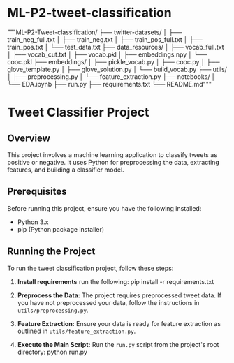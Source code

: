 # ML-P2-tweet-classification
"""ML-P2-Tweet-classification/
├── twitter-datasets/
│   ├── train_neg_full.txt 
│   ├── train_neg.txt 
│   ├── train_pos_full.txt
│   ├── train_pos.txt
│   └── test_data.txt
├── data_resources/
│   ├── vocab_full.txt
│   ├── vocab_cut.txt
│   ├── vocab.pkl
│   ├── embeddings.npy
│   └── cooc.pkl
├── embeddings/
│   ├── pickle_vocab.py
│   ├── cooc.py
│   ├── glove_template.py
│   ├── glove_solution.py
│   └── build_vocab.py
├── utils/
│   ├── preprocessing.py
│   └── feature_extraction.py
├── notebooks/
│   └── EDA.ipynb
├── run.py
├── requirements.txt
└── README.md"""




# Tweet Classifier Project

## Overview
This project involves a machine learning application to classify tweets as positive or negative. It uses Python for preprocessing the data, extracting features, and building a classifier model.

## Prerequisites
Before running this project, ensure you have the following installed:
- Python 3.x
- pip (Python package installer)


## Running the Project
To run the tweet classification project, follow these steps:

1. **Install requirements**
run the following: 
pip install -r requirements.txt

2. **Preprocess the Data:**
The project requires preprocessed tweet data. If you have not preprocessed your data, follow the instructions in `utils/preprocessing.py`.

3. **Feature Extraction:**
Ensure your data is ready for feature extraction as outlined in `utils/feature_extraction.py`.

4. **Execute the Main Script:**
Run the `run.py` script from the project's root directory: 
python run.py

